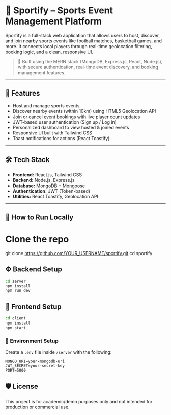 # 🏅 Sportify – Sports Event Management Platform

Sportify is a full-stack web application that allows users to host, discover, and join nearby sports events like football matches, basketball games, and more. It connects local players through real-time geolocation filtering, booking logic, and a clean, responsive UI.

> 🚀 Built using the MERN stack (MongoDB, Express.js, React, Node.js), with secure authentication, real-time event discovery, and booking management features.

---

## 🎯 Features

- Host and manage sports events
- Discover nearby events (within 10km) using HTML5 Geolocation API
- Join or cancel event bookings with live player count updates
- JWT-based user authentication (Sign up / Log in)
- Personalized dashboard to view hosted & joined events
- Responsive UI built with Tailwind CSS
- Toast notifications for actions (React Toastify)

---

## 🛠 Tech Stack

- **Frontend:** React.js, Tailwind CSS
- **Backend:** Node.js, Express.js
- **Database:** MongoDB + Mongoose
- **Authentication:** JWT (Token-based)
- **Utilities:** React Toastify, Geolocation API

---

## 🚀 How to Run Locally


# Clone the repo
git clone https://github.com/YOUR_USERNAME/sportify.git
cd sportify

## ⚙️ Backend Setup

```bash
cd server
npm install
npm run dev
```


## 🎨 Frontend Setup

```bash
cd client
npm install
npm start
```


### 🔐 Environment Setup

Create a `.env` file inside `/server` with the following:

```env
MONGO_URI=your-mongodb-uri
JWT_SECRET=your-secret-key
PORT=5000
```


## 🛡 License
This project is for academic/demo purposes only and not intended for production or commercial use.



